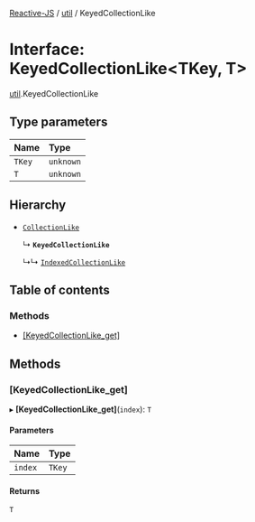 [Reactive-JS](../README.md) / [util](../modules/util.md) / KeyedCollectionLike

# Interface: KeyedCollectionLike<TKey, T\>

[util](../modules/util.md).KeyedCollectionLike

## Type parameters

| Name | Type |
| :------ | :------ |
| `TKey` | `unknown` |
| `T` | `unknown` |

## Hierarchy

- [`CollectionLike`](util.CollectionLike.md)

  ↳ **`KeyedCollectionLike`**

  ↳↳ [`IndexedCollectionLike`](util.IndexedCollectionLike.md)

## Table of contents

### Methods

- [[KeyedCollectionLike\_get]](util.KeyedCollectionLike.md#[keyedcollectionlike_get])

## Methods

### [KeyedCollectionLike\_get]

▸ **[KeyedCollectionLike_get]**(`index`): `T`

#### Parameters

| Name | Type |
| :------ | :------ |
| `index` | `TKey` |

#### Returns

`T`
